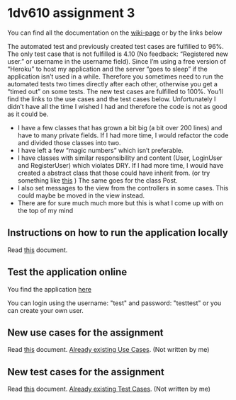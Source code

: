 # 1dv610 assignment 3

You can find all the documentation on the [wiki-page](https://github.com/Sebastianilsson/1dv610-l3/wiki) or by the links below

The automated test and previously created test cases are fulfilled to 96%. The only test case that is not fulfilled is 4.10 (No feedback: “Registered new user.” or username in the username field). Since I’m using a free version of “Heroku” to host my application and the server “goes to sleep” if the application isn’t used in a while. Therefore you sometimes need to run the automated tests two times directly after each other, otherwise you get a “timed out” on some tests.
The new test cases are fulfilled to 100%. You’ll find the links to the use cases and the test cases below.
Unfortunately I didn’t have all the time I wished I had and therefore the code is not as good as it could be.

- I have a few classes that has grown a bit big (a bit over 200 lines) and have to many private fields. If I had more time, I would refactor the code and divided those classes into two.
- I have left a few “magic numbers” which isn’t preferable.
- I have classes with similar responsibility and content (User, LoginUser and RegisterUser) which violates DRY. If I had more time, I would have created a abstract class that those could have inherit from. (or try something like [this](https://stackoverflow.com/questions/1699796/best-way-to-do-multiple-constructors-in-php) ) The same goes for the class Post.
- I also set messages to the view from the controllers in some cases. This could maybe be moved in the view instead.
- There are for sure much much more but this is what I come up with on the top of my mind

## Instructions on how to run the application locally

Read [this](https://github.com/Sebastianilsson/1dv610-l3/wiki/Instructions-on-how-to-run-the-application-locally) document.

## Test the application online

You find the application [here](https://l3-1dv610.herokuapp.com)

You can login using the username: "test" and password: "testtest" or you can create your own user.

## New use cases for the assignment

Read [this](https://github.com/Sebastianilsson/1dv610-l3/wiki/New-use-cases-for-the-assignment) document.
[Already existing Use Cases](https://github.com/dntoll/1dv610/blob/master/assignments/A2_resources/UseCases.md). (Not written by me)

## New test cases for the assignment

Read [this](https://github.com/Sebastianilsson/1dv610-l3/wiki/New-test-cases-for-the-assignment) document.
[Already existing Test Cases](https://github.com/dntoll/1dv610/blob/master/assignments/A2_resources/TestCases.md). (Not written by me)
